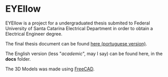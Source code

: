 # EYEllow

EYEllow is a project for a undergraduated thesis submited to Federal University of Santa Catarina Electrical Department
in order to obtain a Electrical Engineer degree.

The final thesis document can be found [here (portuguese version)](https://repositorio.ufsc.br/handle/123456789/202802).

The English version (less "*academic*", may I say) can be found here, in the **docs** folder.

The 3D Models was made using [FreeCAD](https://www.freecadweb.org/).